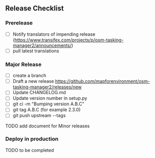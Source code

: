 ## Release Checklist

### Prerelease

- [ ] Notify translators of impending release
  (https://www.transifex.com/projects/p/osm-tasking-manager2/announcements/)
- [ ] pull latest translations

### Major Release

- [ ] create a branch
- [ ] Draft a new release https://github.com/mapforenvironment/osm-tasking-manager2/releases/new
- [ ] Update CHANGELOG.md
- [ ] Update version number in setup.py
- [ ] git ci -m "Bumping version A.B.C"
- [ ] git tag A.B.C (for example 2.3.0)
- [ ] git push upstream --tags

TODO add document for Minor releases

### Deploy in production

TODO to be completed

